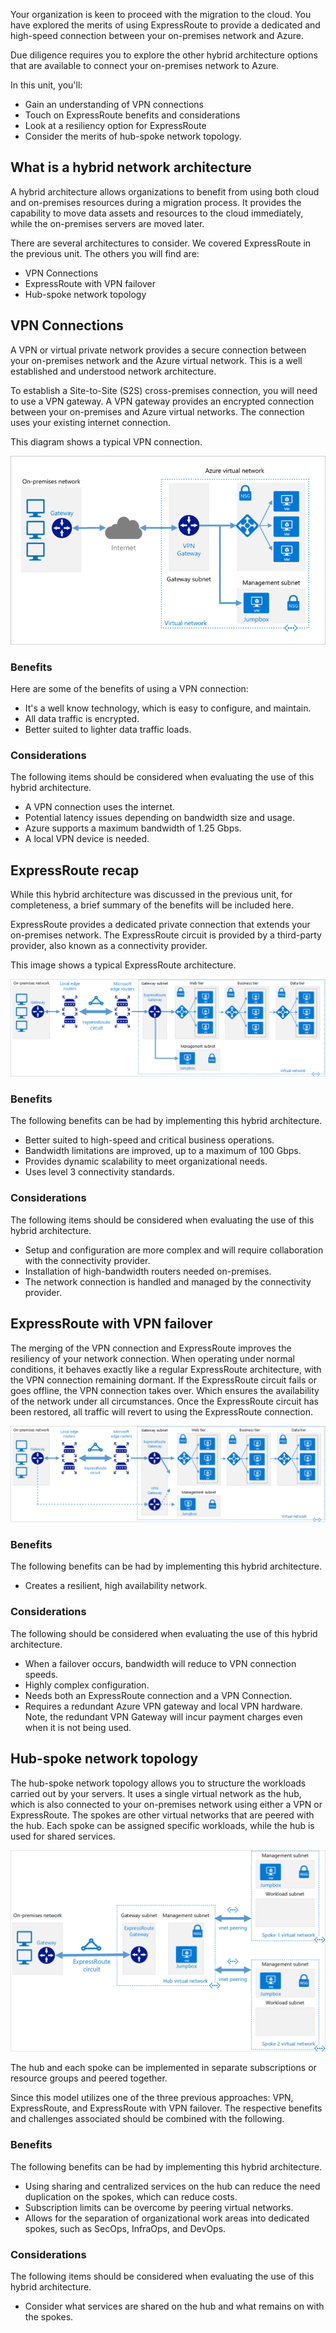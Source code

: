 Your organization is keen to proceed with the migration to the cloud. You have explored the merits of using ExpressRoute to provide a dedicated and high-speed connection between your on-premises network and Azure.

Due diligence requires you to explore the other hybrid architecture options that are available to connect your on-premises network to Azure.

In this unit, you'll:

- Gain an understanding of VPN connections
- Touch on ExpressRoute benefits and considerations
- Look at a resiliency option for ExpressRoute
- Consider the merits of hub-spoke network topology.

## What is a hybrid network architecture

A hybrid architecture allows organizations to benefit from using both cloud and on-premises resources during a migration process. It provides the capability to move data assets and resources to the cloud immediately, while the on-premises servers are moved later.

There are several architectures to consider.  We covered ExpressRoute in the previous unit. The others you will find are:

- VPN Connections
- ExpressRoute with VPN failover
- Hub-spoke network topology

## VPN Connections

A VPN or virtual private network provides a secure connection between your on-premises network and the Azure virtual network. This is a well established and understood network architecture.

To establish a Site-to-Site (S2S) cross-premises connection, you will need to use a VPN gateway. A VPN gateway provides an encrypted connection between your on-premises and Azure virtual networks. The connection uses your existing internet connection.

This diagram shows a typical VPN connection.

![Image showing a VPN connection between the on-premises network and the Azure virtual network](../media/4-vpnarch.png)

### Benefits

Here are some of the benefits of using a VPN connection:

- It's a well know technology, which is easy to configure, and maintain.
- All data traffic is encrypted.
- Better suited to lighter data traffic loads.

### Considerations

The following items should be considered when evaluating the use of this hybrid architecture.

- A VPN connection uses the internet.
- Potential latency issues depending on bandwidth size and usage.
- Azure supports a maximum bandwidth of 1.25 Gbps.
- A local VPN device is needed.

## ExpressRoute recap

While this hybrid architecture was discussed in the previous unit, for completeness, a brief summary of the benefits will be included here.

ExpressRoute provides a dedicated private connection that extends your on-premises network. The ExpressRoute circuit is provided by a third-party provider, also known as a connectivity provider.

This image shows a typical ExpressRoute architecture.

![Image showing ExpressRoute reference architecture](../media/3-express-route-architecture.png)

### Benefits

The following benefits can be had by implementing this hybrid architecture.

- Better suited to high-speed and critical business operations.
- Bandwidth limitations are improved, up to a maximum of 100 Gbps.
- Provides dynamic scalability to meet organizational needs.
- Uses level 3 connectivity standards.

### Considerations

The following items should be considered when evaluating the use of this hybrid architecture.

- Setup and configuration are more complex and will require collaboration with the connectivity provider.
- Installation of high-bandwidth routers needed on-premises.
- The network connection is handled and managed by the connectivity provider.

## ExpressRoute with VPN failover

The merging of the VPN connection and ExpressRoute improves the resiliency of your network connection. When operating under normal conditions, it behaves exactly like a regular ExpressRoute architecture, with the VPN connection remaining dormant. If the ExpressRoute circuit fails or goes offline, the VPN connection takes over. Which ensures the availability of the network under all circumstances. Once the ExpressRoute circuit has been restored, all traffic will revert to using the ExpressRoute connection.

![Image showing ExpressRoute reference architecture](../media/3-expressroute-vpn-failover-architecture.png)

### Benefits

The following benefits can be had by implementing this hybrid architecture.

- Creates a resilient, high availability network.

### Considerations

The following should be considered when evaluating the use of this hybrid architecture.

- When a failover occurs, bandwidth will reduce to VPN connection speeds.
- Highly complex configuration.
- Needs both an ExpressRoute connection and a VPN Connection.
- Requires a redundant Azure VPN gateway and local VPN hardware. Note, the redundant VPN Gateway will incur payment charges even when it is not being used.

## Hub-spoke network topology

The hub-spoke network topology allows you to structure the workloads carried out by your servers.  It uses a single virtual network as the hub, which is also connected to your on-premises network using either a VPN or ExpressRoute. The spokes are other virtual networks that are peered with the hub. Each spoke can be assigned specific workloads, while the hub is used for shared services.

![Image showing hub-spoke architecture](../media/4-hub-spoke-architecture.png)

The hub and each spoke can be implemented in separate subscriptions or resource groups and peered together.

Since this model utilizes one of the three previous approaches: VPN, ExpressRoute, and ExpressRoute with VPN failover. The respective benefits and challenges associated should be combined with the following.

### Benefits

The following benefits can be had by implementing this hybrid architecture.

- Using sharing and centralized services on the hub can reduce the need duplication on the spokes, which can reduce costs.
- Subscription limits can be overcome by peering virtual networks.
- Allows for the separation of organizational work areas into dedicated spokes, such as SecOps, InfraOps, and DevOps.

### Considerations

The following items should be considered when evaluating the use of this hybrid architecture.

- Consider what services are shared on the hub and what remains on with the spokes.
